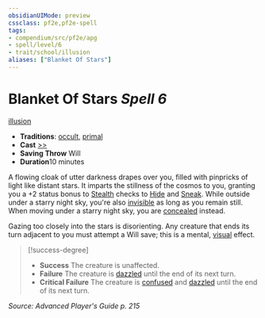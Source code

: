 ```yaml
---
obsidianUIMode: preview
cssclass: pf2e,pf2e-spell
tags:
- compendium/src/pf2e/apg
- spell/level/6
- trait/school/illusion
aliases: ["Blanket Of Stars"]
---
```

# Blanket Of Stars *Spell 6*   
[illusion](illusion.md)  

- **Traditions**: [occult](occult.md), [primal](primal.md)
- **Cast** [>>](chapter-9-playing-the-game.md#Actions "Two-Action") 
- **Saving Throw** Will
- **Duration**10 minutes

A flowing cloak of utter darkness drapes over you, filled with pinpricks of light like distant stars. It imparts the stillness of the cosmos to you, granting you a +2 status bonus to [Stealth](../skills.md#Stealth) checks to [Hide](rules/actions/hide.md) and [Sneak](sneak.md). While outside under a starry night sky, you're also [invisible](conditions.md#Invisible) as long as you remain still. When moving under a starry night sky, you are [concealed](conditions.md#Concealed) instead.

Gazing too closely into the stars is disorienting. Any creature that ends its turn adjacent to you must attempt a Will save; this is a mental, [visual](visual.md) effect.

> [!success-degree] 
> - **Success** The creature is unaffected.
> - **Failure** The creature is [dazzled](conditions.md#Dazzled) until the end of its next turn.
> - **Critical Failure** The creature is [confused](conditions.md#Confused) and [dazzled](conditions.md#Dazzled) until the end of its next turn.

*Source: Advanced Player's Guide p. 215*